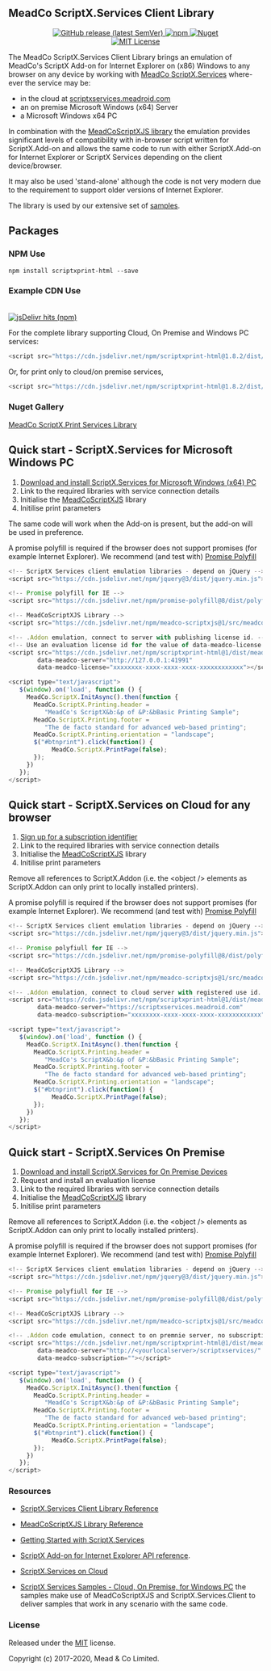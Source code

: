 ## MeadCo ScriptX.Services Client Library

<p align="center">
	<a href="https://github.com/MeadCo/ScriptX.Print.Client/releases/latest" target="_blank">
        <img alt="GitHub release (latest SemVer)" src="https://img.shields.io/github/v/release/MeadCo/ScriptX.Print.Client">
    </a>
	<a href="https://www.npmjs.com/package/scriptxprint-html" target="_blank">
		<img alt="npm" src="https://img.shields.io/npm/v/scriptxprint-html">
	</a>
	<a href="https://www.nuget.org/packages/MeadScriptXPrintHtml" target="_blank">
        <img alt="Nuget" src="https://img.shields.io/nuget/v/MeadScriptXPrintHtml">
    </a>
	<br>
	<a href="https://github.com/MeadCo/ScriptX.Print.Client/blob/master/LICENSE" target="_blank">
		<img alt="MIT License" src="https://img.shields.io/github/license/MeadCo/ScriptX.Print.Client">
	</a>
</p>

The MeadCo ScriptX.Services Client Library brings an emulation of MeadCo's ScriptX Add-on for Internet Explorer on (x86) Windows to any browser on any device by
working with [MeadCo ScriptX.Services](https://www.meadroid.com/Features/ScriptXServices) where-ever the service may be:

* in the cloud at [scriptxservices.meadroid.com](https://scriptxservices.meadroid.com)
* an on premise Microsoft Windows (x64) Server
* a Microsoft Windows x64 PC 

In combination with the [MeadCoScriptXJS library](https://github.com/MeadCo/MeadCoScriptXJS) the emulation provides 
significant levels of compatibility with in-browser script written for ScriptX.Add-on and allows the same code to run with either ScriptX.Add-on for Internet Explorer or ScriptX Services depending on the client device/browser. 

It may also be used 'stand-alone' although the code is not very modern due to the requirement to support older versions of Internet Explorer.

The library is used by our extensive set of [samples](https://scriptxprintsamples.meadroid.com). 

## Packages 

### NPM Use

```
npm install scriptxprint-html --save
```

### Example CDN Use
<p>
    <br/>
	<a href="https://www.jsdelivr.com/package/npm/scriptxprint-html" target="_blank">
		<img alt="jsDelivr hits (npm)" src="https://img.shields.io/jsdelivr/npm/hm/scriptxprint-html">
	</a>
</p>

For the complete library supporting Cloud, On Premise and Windows PC services:

```javascript
<script src="https://cdn.jsdelivr.net/npm/scriptxprint-html@1.8.2/dist/meadco-scriptxservices.min.js"></script>
```

Or, for print only to cloud/on premise services,

```javascript
<script src="https://cdn.jsdelivr.net/npm/scriptxprint-html@1.8.2/dist/meadco-scriptxservicesprint.min.js"></script>
```

### Nuget Gallery

[MeadCo ScriptX.Print Services Library](https://www.nuget.org/packages/MeadScriptXPrintHtml/)

## Quick start - ScriptX.Services for Microsoft Windows PC

1. [Download and install ScriptX.Services for Microsoft Windows (x64) PC](https://www.meadroid.com/Downloads/ScriptXServices/Download)
2. Link to the required libraries with service connection details
3. Initialise the [MeadCoScriptXJS](https://meadco.github.io/MeadCoScriptXJS) library
4. Initilise print parameters

The same code will work when the Add-on is present, but the add-on will be used in preference.

A promise polyfill is required if the browser does not support promises (for example Internet Explorer). 
We recommend (and test with) [Promise Polyfill](https://github.com/taylorhakes/promise-polyfill)


```javascript
<!-- ScriptX Services client emulation libraries - depend on jQuery -->
<script src="https://cdn.jsdelivr.net/npm/jquery@3/dist/jquery.min.js"></script>

<!-- Promise polyfill for IE -->
<script src="https://cdn.jsdelivr.net/npm/promise-polyfill@8/dist/polyfill.min.js"></script>

<!-- MeadCoScriptXJS Library -->
<script src="https://cdn.jsdelivr.net/npm/meadco-scriptxjs@1/src/meadco-scriptx.min.js"></script>

<!-- .Addon emulation, connect to server with publishing license id. -->
<!-- Use an evaluation license id for the value of data-meadco-license -->
<script src="https://cdn.jsdelivr.net/npm/scriptxprint-html@1/dist/meadco-scriptxservicesprint.min.js" 
        data-meadco-server="http://127.0.0.1:41991" 
        data-meadco-license="xxxxxxxx-xxxx-xxxx-xxxx-xxxxxxxxxxxx"></script>

<script type="text/javascript">
   $(window).on('load', function () {
     MeadCo.ScriptX.InitAsync().then(function {
       MeadCo.ScriptX.Printing.header = 
          "MeadCo's ScriptX&b:&p of &P:&bBasic Printing Sample";
       MeadCo.ScriptX.Printing.footer = 
          "The de facto standard for advanced web-based printing";
       MeadCo.ScriptX.Printing.orientation = "landscape";
       $("#btnprint").click(function() { 
            MeadCo.ScriptX.PrintPage(false);
       });
     })      
   });
</script>
```

## Quick start - ScriptX.Services on Cloud for any browser

1. [Sign up for a subscription identifier](https://scriptxservices.meadroid.com/CloudService/Signup)
2. Link to the required libraries with service connection details
3. Initialise the [MeadCoScriptXJS](https://meadco.github.io/MeadCoScriptXJS) library
4. Initilise print parameters

Remove all references to ScriptX.Addon (i.e. the &lt;object /&gt; elements as ScriptX.Addon can only print to locally installed printers).

A promise polyfill is required if the browser does not support promises (for example Internet Explorer). 
We recommend (and test with) [Promise Polyfill](https://github.com/taylorhakes/promise-polyfill)

```javascript
<!-- ScriptX Services client emulation libraries - depend on jQuery -->
<script src="https://cdn.jsdelivr.net/npm/jquery@3/dist/jquery.min.js"></script>

<!-- Promise polyfiull for IE -->
<script src="https://cdn.jsdelivr.net/npm/promise-polyfill@8/dist/polyfill.min.js"></script>

<!-- MeadCoScriptXJS Library -->
<script src="https://cdn.jsdelivr.net/npm/meadco-scriptxjs@1/src/meadco-scriptx.min.js"></script>

<!-- .Addon emulation, connect to cloud server with registered use id. -->
<script src="https://cdn.jsdelivr.net/npm/scriptxprint-html@1/dist/meadco-scriptxservicesprint.min.js" 
        data-meadco-server="https://scriptxservices.meadroid.com" 
        data-meadco-subscription="xxxxxxxx-xxxx-xxxx-xxxx-xxxxxxxxxxxx"></script>

<script type="text/javascript">
   $(window).on('load', function () {
     MeadCo.ScriptX.InitAsync().then(function {
       MeadCo.ScriptX.Printing.header = 
          "MeadCo's ScriptX&b:&p of &P:&bBasic Printing Sample";
       MeadCo.ScriptX.Printing.footer = 
          "The de facto standard for advanced web-based printing";
       MeadCo.ScriptX.Printing.orientation = "landscape";
       $("#btnprint").click(function() { 
            MeadCo.ScriptX.PrintPage(false);
       });
     })      
   });
</script>
```

## Quick start - ScriptX.Services On Premise

1. [Download and install ScriptX.Services for On Premise Devices](https://www.meadroid.com/Downloads/ScriptXServices/Download)
2. Request and install an evaluation license
3. Link to the required libraries with service connection details
4. Initialise the [MeadCoScriptXJS](https://meadco.github.io/MeadCoScriptXJS) library
5. Initilise print parameters

Remove all references to ScriptX.Addon (i.e. the &lt;object /&gt; elements as ScriptX.Addon can only print to locally installed printers).

A promise polyfill is required if the browser does not support promises (for example Internet Explorer). 
We recommend (and test with) [Promise Polyfill](https://github.com/taylorhakes/promise-polyfill)


```javascript
<!-- ScriptX Services client emulation libraries - depend on jQuery -->
<script src="https://cdn.jsdelivr.net/npm/jquery@3/dist/jquery.min.js"></script>

<!-- Promise polyfiull for IE -->
<script src="https://cdn.jsdelivr.net/npm/promise-polyfill@8/dist/polyfill.min.js"></script>

<!-- MeadCoScriptXJS Library -->
<script src="https://cdn.jsdelivr.net/npm/meadco-scriptxjs@1/src/meadco-scriptx.min.js"></script>

<!-- .Addon code emulation, connect to on premnie server, no subscription id is required as it is the srver that is licensed.
<script src="https://cdn.jsdelivr.net/npm/scriptxprint-html@1/dist/meadco-scriptxservicesprint.min.js" 
        data-meadco-server="http://<yourlocalserver>/scriptxservices/" 
        data-meadco-subscription=""></script>

<script type="text/javascript">
   $(window).on('load', function () {
     MeadCo.ScriptX.InitAsync().then(function {
       MeadCo.ScriptX.Printing.header = 
          "MeadCo's ScriptX&b:&p of &P:&bBasic Printing Sample";
       MeadCo.ScriptX.Printing.footer = 
          "The de facto standard for advanced web-based printing";
       MeadCo.ScriptX.Printing.orientation = "landscape";
       $("#btnprint").click(function() { 
            MeadCo.ScriptX.PrintPage(false);
       });
     })      
   });
</script>
```


### Resources

* [ScriptX.Services Client Library Reference](https://meadco.github.io/ScriptX.Print.Client)

* [MeadCoScriptXJS Library Reference](https://meadco.github.io/MeadCoScriptXJS)

* [Getting Started with ScriptX.Services](https://www.meadroid.com/Developers/KnowledgeBank/HowToGuides/ScriptXServices/GettingStarted)

* [ScriptX Add-on for Internet Explorer API reference](https://www.meadroid.com/Developers/KnowledgeBank/TechnicalReference/ScriptXAddOn).

* [ScriptX.Services on Cloud](https://scriptxservices.meadroid.com/)

* [ScriptX Services Samples - Cloud, On Premise, for Windows PC](https://scriptxprintsamples.meadroid.com/) the samples make use of MeadCoScriptXJS and ScriptX.Services.Client to deliver samples that work in any scenario with the same code.

### License

Released under the [MIT](http://opensource.org/licenses/MIT) license. 

Copyright (c) 2017-2020, Mead & Co Limited.






